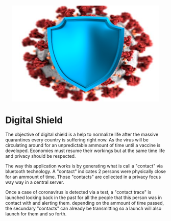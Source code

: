 
<p align="center">
  <img width="460" height="300" src="https://github.com/jotatsu/Digital-Shield/blob/master/Modelio/Logo.png">
</p>


# Digital Shield

The objective of digital shield is a help to normalize life after the massive quarantines every country is suffering right now. As the virus will be circulating around for an unpredictable ammount of time until a vaccine is developed. Economies must resume their workings but at the same time life and privacy should be respected. 

The way this application works is by generating what is call a "contact" via bluetooth technology. A "contact" indicates 2 persons were physically close for an ammount of time. Those "contacts" are collected in a privacy focus way way in a central server. 

Once a case of coronavirus is detected via a test, a "contact trace" is launched looking back in the past for all the people that this person was in contact with and alerting them. depending on the ammount of time passed, the secundary "contacts" can already be transmitting so a launch will also launch for them and so forth. 
